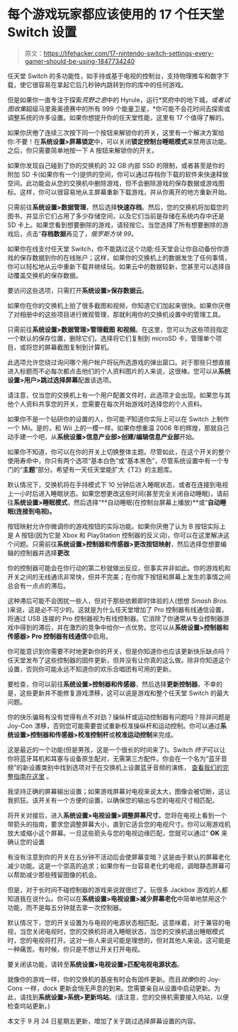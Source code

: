 # 每个游戏玩家都应该使用的 17 个任天堂 Switch 设置

> 原文：<https://lifehacker.com/17-nintendo-switch-settings-every-gamer-should-be-using-1847734240>

任天堂 Switch 的多功能性，如手持或基于电视的控制台，支持物理推车和数字下载，使它很容易在拿起它后几秒钟内跳转到你的库中的任何游戏。

但是如果你一直专注于探索*荒野之息*中的 Hyrule，运行*冥府中的地下城，*或者试图收集*超级马里奥奥德赛中的所有 999 个能量卫星，*你可能不会花时间去探索或调整系统的许多设置。如果你想提升你的任天堂性能，这里有 17 个值得了解的。

如果你厌倦了连续三次按下同一个按钮来解锁你的开关，这里有一个解决方案给你:不要！在**系统设置>屏幕锁定**中，可以关闭**锁定控制台睡眠模式**来禁用该功能。之后，你只需要简单地按一下 A 按钮来解锁你的开关。

如果你发现自己碰到了你的交换机的 32 GB 内部 SSD 的限制，或者甚至是你的附加 SD 卡(如果你有一个)提供的空间，你可以通过存档你下载的软件来快速释放空间。此功能会从您的交换机中删除游戏，但不会删除游戏的保存数据或游戏图标。这样，你可以很容易地从主屏幕重新下载游戏，并从你离开的地方重新开始。

只需前往**系统设置>数据管理**，然后选择**快速存档**。然后，您的交换机将加载您的图书，并显示它们占用了多少存储空间，以及它们当前是存储在系统内存中还是 SD 卡上。如果您看到想要删除的游戏，请轻按它。当您选择了所有想要删除的游戏后，点击“**存档数据**再见了，*俄罗斯方块 99。*

如果你在线支付任天堂 Switch，你不能跳过这个功能:任天堂会让你自动备份你游戏的保存数据到你的在线账户；这样，如果你的交换机上的数据发生了任何事情，你可以轻松地从云中重新下载并继续玩。如果云中的数据较新，您甚至可以选择自动覆盖交换机的保存数据。

要访问这些选项，只需打开**系统设置>保存数据云**。

如果你在你的交换机上拍了很多截图和视频，你知道它们加起来很快。如果你厌倦了对相册中的这些项目进行微观管理，那就利用你的交换机设置中的管理工具。

只需前往**系统设置>数据管理>管理截图** **和视频**。在这里，您可以为这些项目指定一个默认的保存位置，删除它们，选择将它们复制到 microSD 卡，管理单个项目，或将您的屏幕截图复制到计算机。

此选项允许您绕过询问哪个用户帐户将玩所选游戏的弹出窗口。对于那些只想直接进入标题而不必每次都点击他们的个人资料图片的人来说，这很棒。您可以从**系统设置>用户>跳过选择屏幕**配置该选项。

请注意，仅当您的交换机上有一个用户配置文件时，此选项才会出现。如果您与其他个人资料共享您的开关，您需要在每次开始游戏时选择您的个人资料。

如果你不是一个钻研你的设置的人，你可能*不*知道你实际上可以在 Switch 上制作一个 Mii。是的，和 Wii 上的一模一样。如果你想重温 2006 年的辉煌，那就自己动手建一个吧，从**系统设置>信息产业部>创建/编辑信息产业部**开始。

如果你不知道，你可以在你的开关上切换整体主题。尽管如此，在这个开关的整个使用寿命中，你只有两个选项“基本白色”或“基本黑色”，尽管系统设置中有一个专门的“**主题**”部分。希望有一天任天堂能扩大《T2》的主题库。

默认情况下，交换机将在手持模式下 10 分钟后进入睡眠状态，或者在连接到电视上一小时后进入睡眠状态。如果您想更改这些时间(甚至完全关闭自动睡眠)，请前往**系统设置>睡眠模式**，然后选择“**自动睡眠(在控制台屏幕上播放)**或“**自动睡眠(连接到电视)。**

按钮映射允许你微调你的游戏按钮的实际功能。如果你厌倦了认为 B 按钮实际上是 A 按钮(因为它是 Xbox 和 PlayStation 控制器的反义词)，你可以在这里解决这个问题。只需前往**系统设置>控制器和传感器>更改按钮映射**，然后选择您想要编辑的控制器并选择**更改**

你的控制器可能会在你行动的第二秒就做出反应，但事实并非如此。你的游戏机和开关之间的无线通讯非常快，但并不完美；在你按下按钮和屏幕上发生的事情之间总会有一点点的滞后。

这种滞后可能不会困扰一些人，但对于那些依赖即时体验的人(想想 *Smash Bros.* )来说，这是必不可少的。这就是为什么任天堂增加了 Pro 控制器有线通信设置，将通过 USB 连接的 Pro 控制器视为有线控制器。它消除了你通常从专业控制器游戏中得到的滞后，并在激烈的竞争中给你一点优势。您可以从**系统设置>控制器和传感器> Pro 控制器有线通信**中启用。

你可能意识到你需要不时地更新你的开关，但是你知道你也应该更新快乐缺点吗？任天堂发布了这些控制器的固件更新，但并没有让你真的这么做。除非你知道这个设置，否则你可能永远不知道你的欢乐合唱团有可用的更新。

要检查，你可以前往**系统设置>控制器和传感器**，然后选择**更新控制器**。不幸的是，这些更新并不能修复游戏漂移，这可以说是游戏和整个任天堂 Switch 的最大问题。

你的快乐骗局有没有觉得有点不对劲？操纵杆或运动控制器有问题吗？除非问题是 Joy-Con 漂移，否则您可能需要尝试重新校准操纵杆和运动控制。你可以通过**系统设置>控制器和传感器>校准控制杆**或**校准运动控制**来完成。

这是最近的一个功能(但是男孩，这是一个很长的时间来了)。Switch *终于*可以让你将蓝牙耳机和耳塞与设备原生配对，无需第三方配件。你会在一个名为“蓝牙音频”的新设置类别中找到选项对于在交换机上设置蓝牙音频的演练， [查看我们的完整指南在这里](https://lifehacker.com/how-to-finally-easily-connect-airpods-to-your-nintend-1847681921) 。

我坚持正确的屏幕输出设置；如果游戏屏幕对电视来说太大，图像会被切断，这让我抓狂。该开关有一个方便的设置，以确保您的输出与您的电视尺寸相匹配。

将开关对接后，进入**系统设置>电视设置>调整屏幕尺寸**。您将在电视上看到一个带箭头的指南，要求您调整屏幕大小，直到它适合您的电视尺寸。你可以用游戏机放大或缩小这个屏幕。一旦这些箭头与您的电视边缘匹配，您就可以通过“ **OK** 来确认您的设置

有没有注意到你的开关在五分钟不活动后会使屏幕变暗？这是由于默认的屏幕老化减少功能。这是一个崇高的追求；如果你有一台容易老化的电视，调暗静态屏幕可以帮助减少那些残留图像的机会。

但是，对于长时间不碰控制器的游戏来说就很烂了。玩很多 Jackbox 游戏的人都知道我在说什么。你可以在**系统设置>电视设置>减少屏幕老化**中简单地禁用这个功能，而不是每五分钟就去拿一次控制器。

默认情况下，您的开关设置为与电视的电源状态相匹配。这意味着，对于兼容的电视，当您关闭电视时，您的交换机将进入睡眠状态，当您的交换机退出睡眠模式时，您的电视将打开。这对一些人来说可能是理想的，但对其他人来说，这可能是一种痛苦。有时候，你只是不想让开关打开电视。

要关闭该功能，请转至**系统设置>电视设置>匹配电视电源状态**。

就像你的游戏一样，你的交换机的基座有时会有固件更新。而且*就像*你的 Joy-Cons 一样，dock 更新会悄无声息的到来。您需要亲自从设置中启动更新。为此，请找到**系统设置>系统>更新坞站**。(请注意，您的交换机需要接入坞站，以便检查坞站更新。)

本文于 9 月 24 日星期五更新，增加了关于跳过选择屏幕设置的内容。